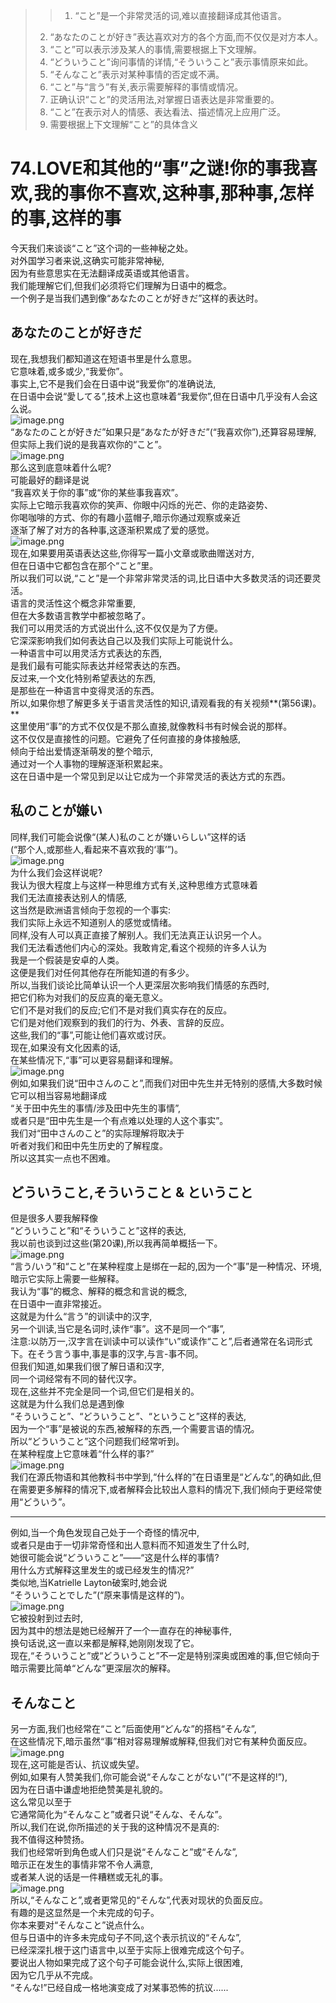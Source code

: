 > > 1. “こと”是一个非常灵活的词,难以直接翻译成其他语言。
> 2. “あなたのことが好き”表达喜欢对方的各个方面,而不仅仅是对方本人。
> 3. “こと”可以表示涉及某人的事情,需要根据上下文理解。
> 4. “どういうこと”询问事情的详情,“そういうこと”表示事情原来如此。
> 5. “そんなこと”表示对某种事情的否定或不满。
> 6. “こと”与“言う”有关,表示需要解释的事情或情况。
> 7. 正确认识“こと”的灵活用法,对掌握日语表达是非常重要的。
> 8. “こと”在表示对人的情感、表达看法、描述情况上应用广泛。
> 9. 需要根据上下文理解“こと”的具体含义


# 74.LOVE和其他的“事”之谜!你的事我喜欢,我的事你不喜欢,这种事,那种事,怎样的事,这样的事
今天我们来谈谈“こと”这个词的一些神秘之处。<br />对外国学习者来说,这确实可能非常神秘,<br />因为有些意思实在无法翻译成英语或其他语言。<br />我们能理解它们,但我们必须将它们理解为日语中的概念。<br />一个例子是当我们遇到像“あなたのことが好きだ”这样的表达时。
## あなたのことが好きだ
现在,我想我们都知道这在短语书里是什么意思。<br />它意味着,或多或少,“我爱你”。<br />事实上,它不是我们会在日语中说“我爱你”的准确说法,<br />在日语中会说“愛してる”,技术上这也意味着“我爱你”,但在日语中几乎没有人会这么说。<br />![image.png](https://cdn.nlark.com/yuque/0/2023/png/1179742/1695348554388-e3d15dd8-409a-4531-a131-9bbba63df08e.png#averageHue=%23caa988&clientId=u9dbba956-952a-4&from=paste&height=256&id=uc55a9df1&originHeight=384&originWidth=435&originalType=binary&ratio=1.5&rotation=0&showTitle=false&size=139812&status=done&style=none&taskId=u76c0579b-fd7c-4852-952e-09e75be4249&title=&width=290)<br />“あなたのことが好きだ”如果只是“あなたが好きだ”(“我喜欢你”),还算容易理解,<br />但实际上我们说的是我喜欢你的“こと”。<br />![image.png](https://cdn.nlark.com/yuque/0/2023/png/1179742/1695348589604-aade4a5e-1b25-4293-909d-dde96046cff3.png#averageHue=%23caad8a&clientId=u9dbba956-952a-4&from=paste&height=246&id=ufbcab277&originHeight=369&originWidth=460&originalType=binary&ratio=1.5&rotation=0&showTitle=false&size=157235&status=done&style=none&taskId=u0f6ec2a8-0316-415c-97f5-64c48aa18e2&title=&width=306.6666666666667)<br />那么这到底意味着什么呢?<br />可能最好的翻译是说<br />“我喜欢关于你的事”或“你的某些事我喜欢”。<br />实际上它暗示我喜欢你的笑声、你眼中闪烁的光芒、你的走路姿势、<br />你喝咖啡的方式、你的有趣小蓝帽子,暗示你通过观察或亲近<br />逐渐了解了对方的各种事,这逐渐积累成了爱的感觉。<br />![image.png](https://cdn.nlark.com/yuque/0/2023/png/1179742/1695348614732-43ac4451-caa1-4714-a00b-bd95d60de368.png#averageHue=%23c3a57d&clientId=u9dbba956-952a-4&from=paste&height=242&id=uff071abe&originHeight=363&originWidth=334&originalType=binary&ratio=1.5&rotation=0&showTitle=false&size=133075&status=done&style=none&taskId=ue6a98eb5-4e82-434a-a723-6634001f888&title=&width=222.66666666666666)<br />现在,如果要用英语表达这些,你得写一篇小文章或歌曲赠送对方,<br />但在日语中它都包含在那个“こと”里。<br />所以我们可以说,“こと”是一个非常非常灵活的词,比日语中大多数灵活的词还要灵活。<br />语言的灵活性这个概念非常重要,<br />但在大多数语言教学中都被忽略了。<br />我们可以用灵活的方式说出什么,这不仅仅是为了方便。<br />它深深影响我们如何表达自己以及我们实际上可能说什么。<br />一种语言中可以用灵活方式表达的东西,<br />是我们最有可能实际表达并经常表达的东西。<br />反过来,一个文化特别希望表达的东西,<br />是那些在一种语言中变得灵活的东西。<br />所以,如果你想了解更多关于语言灵活性的知识,请观看我的有关视频**(第56课)。**<br />这里使用“事”的方式不仅仅是不那么直接,就像教科书有时候会说的那样。<br />这不仅仅是直接性的问题。它避免了任何直接的身体接触感,<br />倾向于给出爱情逐渐萌发的整个暗示,<br />通过对一个人事物的理解逐渐积累起来。<br />这在日语中是一个常见到足以让它成为一个非常灵活的表达方式的东西。
## 私のことが嫌い
同样,我们可能会说像“(某人)私のことが嫌いらしい”这样的话<br />(“那个人,或那些人,看起来不喜欢我的‘事’”)。<br />![image.png](https://cdn.nlark.com/yuque/0/2023/png/1179742/1695348678514-e0c9a57f-f253-4bb3-848d-dc75ddb532e6.png#averageHue=%23f6fbf9&clientId=u9dbba956-952a-4&from=paste&height=273&id=u74e91e8e&originHeight=409&originWidth=425&originalType=binary&ratio=1.5&rotation=0&showTitle=false&size=146316&status=done&style=none&taskId=u346a6eb8-142f-47cd-af20-f3d424fc266&title=&width=283.3333333333333)<br />为什么我们会这样说呢?<br />我认为很大程度上与这样一种思维方式有关,这种思维方式意味着<br />我们无法直接表达别人的情感,<br />这当然是欧洲语言倾向于忽视的一个事实:<br />我们实际上永远不知道别人的感觉或情绪。<br />同样,没有人可以真正直接了解别人。我们无法真正认识另一个人。<br />我们无法看透他们内心的深处。我敢肯定,看这个视频的许多人认为<br />我是一个假装是安卓的人类。<br />这便是我们对任何其他存在所能知道的有多少。<br />所以,当我们谈论比简单认识一个人更深层次影响我们情感的东西时,<br />把它们称为对我们的反应真的毫无意义。<br />它们不是对我们的反应;它们不是对我们真实存在的反应。<br />它们是对他们观察到的我们的行为、外表、言辞的反应。<br />这些,我们的“事”,可能让他们喜欢或讨厌。<br />现在,如果没有文化因素的话,<br />在某些情况下,“事”可以更容易翻译和理解。<br />![image.png](https://cdn.nlark.com/yuque/0/2023/png/1179742/1695348724960-201adebd-9022-45d4-a069-66cc5e5109aa.png#averageHue=%23e4d3a4&clientId=u9dbba956-952a-4&from=paste&height=249&id=uc8445e02&originHeight=373&originWidth=341&originalType=binary&ratio=1.5&rotation=0&showTitle=false&size=98265&status=done&style=none&taskId=u1978ea5d-a67e-4281-a34a-75e12ad93ed&title=&width=227.33333333333334)<br />例如,如果我们说“田中さんのこと”,而我们对田中先生并无特别的感情,大多数时候它可以相当容易地翻译成<br />“关于田中先生的事情/涉及田中先生的事情”,<br />或者只是“田中先生是一个有点难以处理的人这个事实”。<br />我们对“田中さんのこと”的实际理解将取决于<br />听者对我们和田中先生历史的了解程度。<br />所以这其实一点也不困难。
## どういうこと,そういうこと & ということ
但是很多人要我解释像<br />“どういうこと”和“そういうこと”这样的表达,<br />我以前也谈到过这些(第20课),所以我再简单概括一下。<br />![image.png](https://cdn.nlark.com/yuque/0/2023/png/1179742/1695348745302-9c8783e1-a823-47bf-884c-97fb25c32449.png#averageHue=%23ece4e2&clientId=u9dbba956-952a-4&from=paste&height=341&id=ufca3aa13&originHeight=512&originWidth=542&originalType=binary&ratio=1.5&rotation=0&showTitle=false&size=183872&status=done&style=none&taskId=u1b5eccf2-5d69-4163-ad2c-d2d3273b109&title=&width=361.3333333333333)<br />“言う/いう”和“こと”在某种程度上是绑在一起的,因为一个“事”是一种情况、环境,暗示它实际上需要一些解释。<br />我认为“事”的概念、解释的概念和言说的概念,<br />在日语中一直非常接近。<br />这就是为什么“言う”的训读中的汉字,<br />另一个训读,当它是名词时,读作“事”。这不是同一个“事”,<br />注意:以防万一,汉字言在训读中可以读作“い”或读作“こと”,后者通常在名词形式下。在そう言う事中,事是事的汉字,与言-事不同。<br />但我们知道,如果我们很了解日语和汉字,<br />同一个词经常有不同的替代汉字。<br />现在,这些并不完全是同一个词,但它们是相关的。<br />这就是为什么我们总是遇到像<br />“そういうこと”、“どういうこと”、“ということ”这样的表达,<br />因为一个“事”是被说的东西,被解释的东西,一个需要言语的情况。<br />所以“どういうこと”这个问题我们经常听到。<br />在某种程度上它意味着“什么样的事?”<br />![image.png](https://cdn.nlark.com/yuque/0/2023/png/1179742/1695348810724-b1afd4af-14c7-4ff2-a99d-f017c54b6f6d.png#averageHue=%23e2e5e6&clientId=u9dbba956-952a-4&from=paste&height=253&id=u458b5b45&originHeight=379&originWidth=374&originalType=binary&ratio=1.5&rotation=0&showTitle=false&size=96416&status=done&style=none&taskId=u866617de-2ed4-4525-ad14-e6049743a51&title=&width=249.33333333333334)<br />我们在源氏物语和其他教科书中学到,“什么样的”在日语里是“どんな”,的确如此,但在需要更多解释的情况下,或者解释会比较出人意料的情况下,我们倾向于更经常使用“どういう”。

---

例如,当一个角色发现自己处于一个奇怪的情况中,<br />或者只是由于一切非常奇怪和出人意料而不知道发生了什么时,<br />她很可能会说“どういうこと”——“这是什么样的事情?<br />用什么方式解释这里发生的或已经发生的情况?”<br />类似地,当Katrielle Layton破案时,她会说<br />“そういうことでした”(“原来事情是这样的”)。<br />![image.png](https://cdn.nlark.com/yuque/0/2023/png/1179742/1695348831978-6b7a46bb-ef97-4dcf-a591-589f5ae19ab1.png#averageHue=%23d89975&clientId=u9dbba956-952a-4&from=paste&height=317&id=ub3c5e963&originHeight=475&originWidth=469&originalType=binary&ratio=1.5&rotation=0&showTitle=false&size=91252&status=done&style=none&taskId=u3fb093d4-6f92-4dd8-8b58-d1b69545b28&title=&width=312.6666666666667)<br />它被投射到过去时,<br />因为其中的想法是她已经解开了一个一直存在的神秘事件,<br />换句话说,这一直以来都是解释,她刚刚发现了它。<br />现在,“そういうこと”或“どういうこと”不一定是特别深奥或困难的事,但它倾向于暗示需要比简单“どんな”更深层次的解释。
## そんなこと
另一方面,我们也经常在“こと”后面使用“どんな”的搭档“そんな”,<br />在这些情况下,暗示虽然“事”相对容易理解或解释,但我们对它有某种负面反应。<br />![image.png](https://cdn.nlark.com/yuque/0/2023/png/1179742/1695348846561-961d8fa4-1589-42e3-8bfb-09f5b7feb859.png#averageHue=%23e8e5e2&clientId=u9dbba956-952a-4&from=paste&height=287&id=u53529d9d&originHeight=430&originWidth=391&originalType=binary&ratio=1.5&rotation=0&showTitle=false&size=90406&status=done&style=none&taskId=u122cc550-c808-4f78-a2c4-c6a34bf2472&title=&width=260.6666666666667)<br />现在,这可能是否认、抗议或失望。<br />例如,如果有人赞美我们,你可能会说“そんなことがない”(“不是这样的!”),<br />因为在日语中谦虚地拒绝赞美是礼貌的。<br />这么常见以至于<br />它通常简化为“そんなこと”或者只说“そんな、そんな”。<br />所以,我们在说,你所描述的关于我的这种情况不是真的:<br />我不值得这种赞扬。<br />我们也经常听到角色或人们只是说“そんなこと”或“そんな”,<br />暗示正在发生的事情非常不令人满意,<br />或者某人说的话是一件糟糕或无礼的事。<br />![image.png](https://cdn.nlark.com/yuque/0/2023/png/1179742/1695348857161-0a8c8f2d-1430-4d34-b7fa-9a2ef7609f96.png#averageHue=%23e9ebee&clientId=u9dbba956-952a-4&from=paste&height=261&id=ud3becbb0&originHeight=392&originWidth=329&originalType=binary&ratio=1.5&rotation=0&showTitle=false&size=116638&status=done&style=none&taskId=u9c586c60-4773-4b52-9c1a-5790690af81&title=&width=219.33333333333334)<br />所以,“そんなこと”,或者更常见的“そんな”,代表对现状的负面反应。<br />有趣的是这显然是一个未完成的句子。<br />你本来要对“そんなこと”说点什么。<br />但与日语中的许多未完成句子不同,这个表示抗议的“そんな”,<br />已经深深扎根于这门语言中,以至于实际上很难完成这个句子。<br />要说出人物如果完成了这个句子可能会说什么,实际上很困难,<br />因为它几乎从不完成。<br />“そんな!”已经自成一格地演变成了对某事恐怖的抗议......
